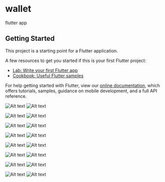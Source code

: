 # wallet

flutter app

## Getting Started

This project is a starting point for a Flutter application.

A few resources to get you started if this is your first Flutter project:

- [Lab: Write your first Flutter app](https://flutter.dev/docs/get-started/codelab)
- [Cookbook: Useful Flutter samples](https://flutter.dev/docs/cookbook)

For help getting started with Flutter, view our
[online documentation](https://flutter.dev/docs), which offers tutorials,
samples, guidance on mobile development, and a full API reference.

![Alt text](/screenshot/get_started.png?raw=true "Get Started")   ![Alt text](/screenshot/login.png?raw=true "Login")


![Alt text](/screenshot/signup.png?raw=true "Signup")   ![Alt text](/screenshot/home.png?raw=true "Home")


![Alt text](/screenshot/recharge_money.png?raw=true "Recharge Money")   ![Alt text](/screenshot/transfer_money.png?raw=true "Transfer Money")


![Alt text](/screenshot/transfer_to_bank.png?raw=true "Transfer to bank")   ![Alt text](/screenshot/transfer_to_wallet.png?raw=true "Transfer to wallet")


![Alt text](/screenshot/bill.png?raw=true "Bills")    ![Alt text](/screenshot/receipt.png?raw=true "Receipt")


![Alt text](/screenshot/transaction_history.png?raw=true "Transaction History")   ![Alt text](/screenshot/settings.png?raw=true "Settings")


![Alt text](/screenshot/payment.png?raw=true "Payment")   ![Alt text](/screenshot/filter.png?raw=true "Filter")


![Alt text](/screenshot/profile.png?raw=true "Profile")   ![Alt text](/screenshot/notification.png?raw=true "Notification")

